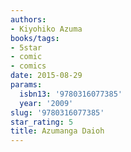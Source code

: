 ```yaml
---
authors:
- Kiyohiko Azuma
books/tags:
- 5star
- comic
- comics
date: 2015-08-29
params:
  isbn13: '9780316077385'
  year: '2009'
slug: '9780316077385'
star_rating: 5
title: Azumanga Daioh
---
```


<!--more-->